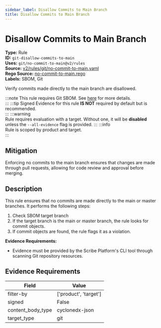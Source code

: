 ```yaml
---
sidebar_label: Disallow Commits to Main Branch
title: Disallow Commits to Main Branch
---  
```

# Disallow Commits to Main Branch  
**Type:** Rule  
**ID:** `git-disallow-commits-to-main`  
**Uses:** `git/no-commit-to-main@v2/rules`  
**Source:** [v2/rules/git/no-commit-to-main.yaml](https://github.com/scribe-public/sample-policies/blob/main/v2/rules/git/no-commit-to-main.yaml)  
**Rego Source:** [no-commit-to-main.rego](https://github.com/scribe-public/sample-policies/blob/main/v2/rules/git/no-commit-to-main.rego)  
**Labels:** SBOM, Git  

Verify commits made directly to the main branch are disallowed.

:::note 
This rule requires Git SBOM. See [here](https://deploy-preview-299--scribe-security.netlify.app/docs/valint/sbom) for more details.  
::: 
:::tip 
Signed Evidence for this rule **IS NOT** required by default but is recommended.  
::: 
:::warning  
Rule requires evaluation with a target. Without one, it will be **disabled** unless the `--all-evidence` flag is provided.
::: 
:::info  
Rule is scoped by product and target.  
:::  

## Mitigation  
Enforcing no commits to the main branch ensures that changes are made through pull requests, allowing for code review and approval before merging.


## Description  
This rule ensures that no commits are made directly to the main or master branches.
It performs the following steps:

1. Check SBOM target branch
2. If the target branch is the main or master branch, the rule looks for commit objects.
3. If commit objects are found, the rule flags it as a violation.

**Evidence Requirements:**
- Evidence must be provided by the Scribe Platform's CLI tool through scanning Git repository resources.


## Evidence Requirements  
| Field | Value |
|-------|-------|
| filter-by | ['product', 'target'] |
| signed | False |
| content_body_type | cyclonedx-json |
| target_type | git |

